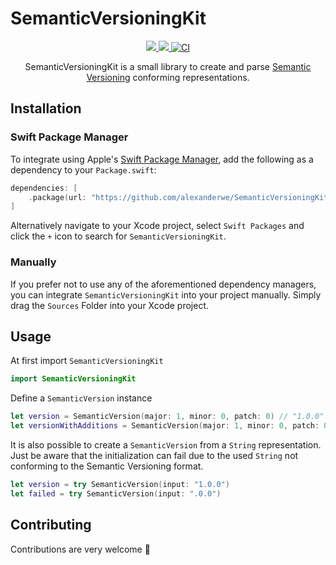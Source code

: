 # SemanticVersioningKit


<p align="center">

   <a href="https://swiftpackageindex.com/alexanderwe/SemanticVersioningKit">
      <img src="https://img.shields.io/endpoint?url=https%3A%2F%2Fswiftpackageindex.com%2Fapi%2Fpackages%2Falexanderwe%2FSemanticVersioningKit%2Fbadge%3Ftype%3Dswift-versions" />
   </a>

   <a href="https://swiftpackageindex.com/alexanderwe/SemanticVersioningKit">
    <img src="https://img.shields.io/endpoint?url=https%3A%2F%2Fswiftpackageindex.com%2Fapi%2Fpackages%2Falexanderwe%2FSemanticVersioningKit%2Fbadge%3Ftype%3Dplatforms" />
   </a>

   <a href="https://github.com/alexanderwe/SemanticVersioningKit">
      <img src="https://github.com/alexanderwe/SemanticVersioningKit/workflows/Main%20Branch%20CI/badge.svg" alt="CI">
   </a>
</p>

<p align="center">
    SemanticVersioningKit is a small library to create and parse <a href="https://semver.org">Semantic Versioning</a> conforming representations.
</p>

## Installation

### Swift Package Manager

To integrate using Apple's [Swift Package Manager](https://swift.org/package-manager/), add the following as a dependency to your `Package.swift`:

```swift
dependencies: [
    .package(url: "https://github.com/alexanderwe/SemanticVersioningKit.git", from: "2.1.2")
]
```

Alternatively navigate to your Xcode project, select `Swift Packages` and click the `+` icon to search for `SemanticVersioningKit`.

### Manually

If you prefer not to use any of the aforementioned dependency managers, you can integrate `SemanticVersioningKit` into your project manually. Simply drag the `Sources` Folder into your Xcode project.

## Usage

At first import `SemanticVersioningKit`

```swift
import SemanticVersioningKit
```

Define a `SemanticVersion` instance

```swift
let version = SemanticVersion(major: 1, minor: 0, patch: 0) // "1.0.0"
let versionWithAdditions = SemanticVersion(major: 1, minor: 0, patch: 0, preReleaseIdentifiers: ["alpha", "1"], buildIdentifiers: ["exp","sha","5114f85"]) // "1.0.0-alpha.1+exp.sha.5114f85"
```

It is also possible to create a `SemanticVersion` from a `String` representation. Just be aware that the initialization can fail due to the used `String` not conforming to the Semantic Versioning format.

```swift
let version = try SemanticVersion(input: "1.0.0")
let failed = try SemanticVersion(input: ".0.0")
```

## Contributing

Contributions are very welcome 🙌
